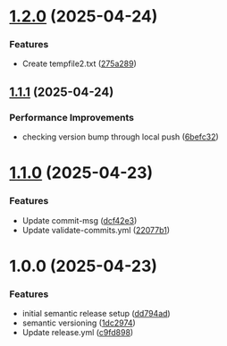 # [1.2.0](https://github.com/Shivambembey98/Semantic-ktt-front/compare/v1.1.1...v1.2.0) (2025-04-24)


### Features

* Create tempfile2.txt ([275a289](https://github.com/Shivambembey98/Semantic-ktt-front/commit/275a289f20710065ad0e642489c14c3c9233a47b))

## [1.1.1](https://github.com/Shivambembey98/Semantic-ktt-front/compare/v1.1.0...v1.1.1) (2025-04-24)


### Performance Improvements

* checking version bump through local push ([6befc32](https://github.com/Shivambembey98/Semantic-ktt-front/commit/6befc3246a7fb21a73ed079db3094b9ef37e4ff4))

# [1.1.0](https://github.com/Shivambembey98/Semantic-ktt-front/compare/v1.0.0...v1.1.0) (2025-04-23)


### Features

* Update commit-msg ([dcf42e3](https://github.com/Shivambembey98/Semantic-ktt-front/commit/dcf42e3da054e88efea110abb78d74f6ae3ff9ec))
* Update validate-commits.yml ([22077b1](https://github.com/Shivambembey98/Semantic-ktt-front/commit/22077b146a65708cd1b02c0fedb17fe7201c4670))

# 1.0.0 (2025-04-23)


### Features

* initial semantic release setup ([dd794ad](https://github.com/Shivambembey98/Semantic-ktt-front/commit/dd794ad626a952af1f9c6fe724be126e9bdff737))
* semantic versioning ([1dc2974](https://github.com/Shivambembey98/Semantic-ktt-front/commit/1dc2974aec951f733e0592aeeff6552fe0f57124))
* Update release.yml ([c9fd898](https://github.com/Shivambembey98/Semantic-ktt-front/commit/c9fd89865a288e12fb6a07d80f50f481a6fea63b))
